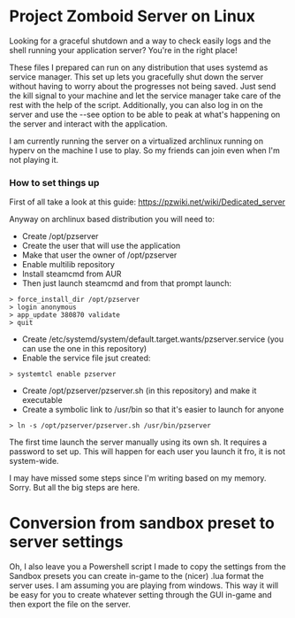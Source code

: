 # Project Zomboid Server on Linux

Looking for a graceful shutdown and a way to check easily logs and the shell running your application server? You're in the right place!

These files I prepared can run on any distribution that uses systemd as service manager. This set up lets you gracefully shut down the server without having to worry about the progresses not being saved. Just send the kill signal to your machine and let the service manager take care of the rest with the help of the script. Additionally, you can also log in on the server and use the --see option to be able to peak at what's happening on the server and interact with the application.

I am currently running the server on a virtualized archlinux running on hyperv on the machine I use to play. So my friends can join even when I'm not playing it.

### How to set things up
First of all take a look at this guide: https://pzwiki.net/wiki/Dedicated_server

Anyway on archlinux based distribution you will need to:

- Create /opt/pzserver
- Create the user that will use the application
- Make that user the owner of /opt/pzserver
- Enable multilib repository
- Install steamcmd from AUR
- Then just launch steamcmd and from that prompt launch:

```
> force_install_dir /opt/pzserver
> login anonymous
> app_update 380870 validate
> quit
```
- Create /etc/systemd/system/default.target.wants/pzserver.service (you can use the one in this repository)
- Enable the service file jsut created:

```
> systemtcl enable pzserver
```

- Create /opt/pzserver/pzserver.sh (in this repository) and make it executable
- Create a symbolic link to /usr/bin so that it's easier to launch for anyone

```
> ln -s /opt/pzserver/pzserver.sh /usr/bin/pzserver
```
The first time launch the server manually using its own sh. It requires a password to set up. This will happen for each user you launch it fro, it is not system-wide.

I may have missed some steps since I'm writing based on my memory. Sorry. But all the big steps are here.

# Conversion from sandbox preset to server settings

Oh, I also leave you a Powershell script I made to copy the settings from the Sandbox presets you can create in-game to the (nicer) .lua format the server uses. I am assuming you are playing from windows.
This way it will be easy for you to create whatever setting through the GUI in-game and then export the file on the server.
